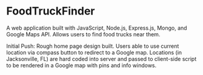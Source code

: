 # FoodTruckFinder
A web application built with JavaScript, Node.js, Express.js, Mongo, and Google Maps API. Allows users to find food trucks near them.

Initial Push:
Rough home page design built. Users able to use current location via compass button to redirect to a Google map. 
Locations (in Jacksonville, FL) are hard coded into server and passed to client-side script to be rendered in a 
Google map with pins and info windows. 
